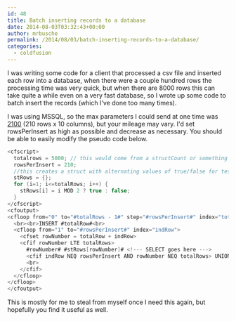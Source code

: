 ```yaml
---
id: 48
title: Batch inserting records to a database
date: 2014-08-03T03:32:43+00:00
author: mrbusche
permalink: /2014/08/03/batch-inserting-records-to-a-database/
categories:
  - coldfusion
---
```


I was writing some code for a client that processed a csv file and inserted each row into a database, when there were a couple hundred rows the processing time was very quick, but when there are 8000 rows this can take quite a while even on a very fast database, so I wrote up some code to batch insert the records (which I've done too many times).

I was using MSSQL, so the max parameters I could send at one time was [2100](https://social.msdn.microsoft.com/Forums/sqlserver/en-US/f2ec73eb-f1e0-4048-95d0-1b1ff6c6fdf3/maximum-parameters-in-where-clause) (210 rows x 10 columns), but your mileage may vary. I'd set rowsPerInsert as high as possible and decrease as necessary. You should be able to easily modify the pseudo code below.

```java
<cfscript>
  totalrows = 5000; // this would come from a structCount or something similar
  rowsPerInsert = 210;
  //this creates a struct with alternating values of true/false for test purposes
  stRows = {};
  for (i=1; i<=totalRows; i++) {
    stRows[i] = i MOD 2 ? true : false;
  }
</cfscript>
<cfoutput>
<cfloop from="0" to="#totalRows - 1#" step="#rowsPerInsert#" index="totalRow">
  <br><br>INSERT #totalRow#<br>
  <cfloop from="1" to="#rowsPerInsert#" index="indRow">
    <cfset rowNumber = totalRow + indRow>
    <cfif rowNumber LTE totalRows>
      #rowNumber# #stRows[rowNumber]# <!--- SELECT goes here --->
      <cfif indRow NEQ rowsPerInsert AND rowNumber NEQ totalRows> UNION ALL</cfif>
      <br>
    </cfif>
  </cfloop>
</cfloop>
</cfoutput>
```

This is mostly for me to steal from myself once I need this again, but hopefully you find it useful as well.
